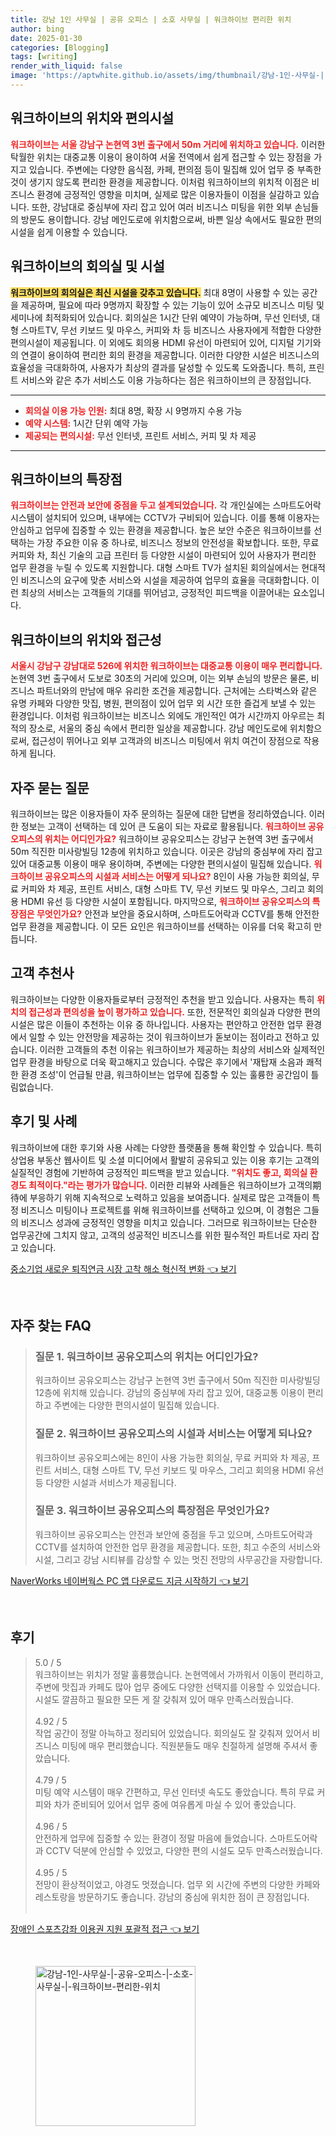 ```yaml
---
title: 강남 1인 사무실 | 공유 오피스 | 소호 사무실 | 워크하이브 편리한 위치
author: bing
date: 2025-01-30
categories: [Blogging]
tags: [writing]
render_with_liquid: false
image: 'https://aptwhite.github.io/assets/img/thumbnail/강남-1인-사무실-|-공유-오피스-|-소호-사무실-|-워크하이브-편리한-위치.webp'
---
```



<h2 id='위치과편의시설'>워크하이브의 위치와 편의시설</h2>

<p><b><span style="color: #ee2323;">워크하이브는 서울 강남구 논현역 3번 출구에서 50m 거리에 위치하고 있습니다.</span></b> 이러한 탁월한 위치는 대중교통 이용이 용이하여 서울 전역에서 쉽게 접근할 수 있는 장점을 가지고 있습니다. 주변에는 다양한 음식점, 카페, 편의점 등이 밀집해 있어 업무 중 부족한 것이 생기지 않도록 편리한 환경을 제공합니다. 이처럼 워크하이브의 위치적 이점은 비즈니스 환경에 긍정적인 영향을 미치며, 실제로 많은 이용자들이 이점을 실감하고 있습니다. 또한, 강남대로 중심부에 자리 잡고 있어 여러 비즈니스 미팅을 위한 외부 손님들의 방문도 용이합니다. 강남 메인도로에 위치함으로써, 바쁜 일상 속에서도 필요한 편의시설을 쉽게 이용할 수 있습니다.</p>

<h2 id='회의실시설'>워크하이브의 회의실 및 시설</h2>

<p><b><span style="background-color: #ffe066;">워크하이브의 회의실은 최신 시설을 갖추고 있습니다.</span></b> 최대 8명이 사용할 수 있는 공간을 제공하며, 필요에 따라 9명까지 확장할 수 있는 기능이 있어 소규모 비즈니스 미팅 및 세미나에 최적화되어 있습니다. 회의실은 1시간 단위 예약이 가능하며, 무선 인터넷, 대형 스마트TV, 무선 키보드 및 마우스, 커피와 차 등 비즈니스 사용자에게 적합한 다양한 편의시설이 제공됩니다. 이 외에도 회의용 HDMI 유선이 마련되어 있어, 디지털 기기와의 연결이 용이하여 편리한 회의 환경을 제공합니다. 이러한 다양한 시설은 비즈니스의 효율성을 극대화하여, 사용자가 최상의 결과를 달성할 수 있도록 도와줍니다. 특히, 프린트 서비스와 같은 추가 서비스도 이용 가능하다는 점은 워크하이브의 큰 장점입니다.</p>

<hr />

<ul>
    <li><b><span style="color: #ee2323;">회의실 이용 가능 인원:</span></b> 최대 8명, 확장 시 9명까지 수용 가능</li>
    <li><b><span style="color: #ee2323;">예약 시스템:</span></b> 1시간 단위 예약 가능</li>
    <li><b><span style="color: #ee2323;">제공되는 편의시설:</span></b> 무선 인터넷, 프린트 서비스, 커피 및 차 제공</li>
</ul>

<hr />

<h2 id='특장점'>워크하이브의 특장점</h2>

<p><b><span style="color: #ee2323;">워크하이브는 안전과 보안에 중점을 두고 설계되었습니다.</span></b> 각 개인실에는 스마트도어락 시스템이 설치되어 있으며, 내부에는 CCTV가 구비되어 있습니다. 이를 통해 이용자는 안심하고 업무에 집중할 수 있는 환경을 제공합니다. 높은 보안 수준은 워크하이브를 선택하는 가장 주요한 이유 중 하나로, 비즈니스 정보의 안전성을 확보합니다. 또한, 무료 커피와 차, 최신 기술의 고급 프린터 등 다양한 시설이 마련되어 있어 사용자가 편리한 업무 환경을 누릴 수 있도록 지원합니다. 대형 스마트 TV가 설치된 회의실에서는 현대적인 비즈니스의 요구에 맞춘 서비스와 시설을 제공하여 업무의 효율을 극대화합니다. 이런 최상의 서비스는 고객들의 기대를 뛰어넘고, 긍정적인 피드백을 이끌어내는 요소입니다.</p>

<h2 id='위치와접근성'>워크하이브의 위치와 접근성</h2>

<p><b><span style="color: #ee2323;">서울시 강남구 강남대로 526에 위치한 워크하이브는 대중교통 이용이 매우 편리합니다.</span></b> 논현역 3번 출구에서 도보로 30초의 거리에 있으며, 이는 외부 손님의 방문은 물론, 비즈니스 파트너와의 만남에 매우 유리한 조건을 제공합니다. 근처에는 스타벅스와 같은 유명 카페와 다양한 맛집, 병원, 편의점이 있어 업무 외 시간 또한 즐겁게 보낼 수 있는 환경입니다. 이처럼 워크하이브는 비즈니스 외에도 개인적인 여가 시간까지 아우르는 최적의 장소로, 서울의 중심 속에서 편리한 일상을 제공합니다. 강남 메인도로에 위치함으로써, 접근성이 뛰어나고 외부 고객과의 비즈니스 미팅에서 위치 여건이 장점으로 작용하게 됩니다.</p>

<h2 id='자주묻는질문'>자주 묻는 질문</h2>

<p>워크하이브는 많은 이용자들이 자주 문의하는 질문에 대한 답변을 정리하였습니다. 이러한 정보는 고객이 선택하는 데 있어 큰 도움이 되는 자료로 활용됩니다. <b><span style="color: #ee2323;">워크하이브 공유오피스의 위치는 어디인가요?</span></b> 워크하이브 공유오피스는 강남구 논현역 3번 출구에서 50m 직진한 미사랑빌딩 12층에 위치하고 있습니다. 이곳은 강남의 중심부에 자리 잡고 있어 대중교통 이용이 매우 용이하며, 주변에는 다양한 편의시설이 밀집해 있습니다. <b><span style="color: #ee2323;">워크하이브 공유오피스의 시설과 서비스는 어떻게 되나요?</span></b> 8인이 사용 가능한 회의실, 무료 커피와 차 제공, 프린트 서비스, 대형 스마트 TV, 무선 키보드 및 마우스, 그리고 회의용 HDMI 유선 등 다양한 시설이 포함됩니다. 마지막으로, <b><span style="color: #ee2323;">워크하이브 공유오피스의 특장점은 무엇인가요?</span></b> 안전과 보안을 중요시하며, 스마트도어락과 CCTV를 통해 안전한 업무 환경을 제공합니다. 이 모든 요인은 워크하이브를 선택하는 이유를 더욱 확고히 만듭니다.</p>

<h2 id='고객추천사'>고객 추천사</h2>

<p>워크하이브는 다양한 이용자들로부터 긍정적인 추천을 받고 있습니다. 사용자는 특히 <b><span style="color: #ee2323;">위치의 접근성과 편의성을 높이 평가하고 있습니다.</span></b> 또한, 전문적인 회의실과 다양한 편의시설은 많은 이들이 추천하는 이유 중 하나입니다. 사용자는 편안하고 안전한 업무 환경에서 일할 수 있는 안전망을 제공하는 것이 워크하이브가 돋보이는 점이라고 전하고 있습니다. 이러한 고객들의 추천 이유는 워크하이브가 제공하는 최상의 서비스와 실제적인 업무 환경을 바탕으로 더욱 확고해지고 있습니다. 수많은 후기에서 '재탑재 소음과 쾌적한 환경 조성'이 언급될 만큼, 워크하이브는 업무에 집중할 수 있는 훌륭한 공간임이 틀림없습니다.</p>

<h2 id='후기및사례'>후기 및 사례</h2>

<p>워크하이브에 대한 후기와 사용 사례는 다양한 플랫품을 통해 확인할 수 있습니다. 특히 상업용 부동산 웹사이트 및 소셜 미디어에서 활발히 공유되고 있는 이용 후기는 고객의 실질적인 경험에 기반하여 긍정적인 피드백을 받고 있습니다. <b><span style="color: #ee2323;">"위치도 좋고, 회의실 환경도 최적이다."라는 평가가 많습니다.</span></b> 이러한 리뷰와 사례들은 워크하이브가 고객의期待에 부응하기 위해 지속적으로 노력하고 있음을 보여줍니다. 실제로 많은 고객들이 특정 비즈니스 미팅이나 프로젝트를 위해 워크하이브를 선택하고 있으며, 이 경험은 그들의 비즈니스 성과에 긍정적인 영향을 미치고 있습니다. 그러므로 워크하이브는 단순한 업무공간에 그치지 않고, 고객의 성공적인 비즈니스를 위한 필수적인 파트너로 자리 잡고 있습니다.</p>


<p><a class="click-button" title="중소기업 새로운 퇴직연금 시장 고착 해소 혁신적 변화" href="https://aptwhite.github.io/posts/%EC%A4%91%EC%86%8C%EA%B8%B0%EC%97%85-%EC%83%88%EB%A1%9C%EC%9A%B4-%ED%87%B4%EC%A7%81%EC%97%B0%EA%B8%88-%EC%8B%9C%EC%9E%A5-%EA%B3%A0%EC%B0%A9-%ED%95%B4%EC%86%8C-%ED%98%81%EC%8B%A0%EC%A0%81-%EB%B3%80%ED%99%94/" rel="dofollow">중소기업 새로운 퇴직연금 시장 고착 해소 혁신적 변화 👈 보기</a></p><br>
<h2 id='자주_찾는_FAQ'>자주 찾는 FAQ</h2>
<div itemscope="" itemtype="https://schema.org/FAQPage"> 
<blockquote> 
<div itemscope="" itemprop="mainEntity" itemtype="https://schema.org/Question"> 
<h3 itemprop="name">질문 1. 워크하이브 공유오피스의 위치는 어디인가요?</h3> 
<div itemscope="" itemprop="acceptedAnswer" itemtype="https://schema.org/Answer"> 
<span itemprop="text"> 
<p>워크하이브 공유오피스는 강남구 논현역 3번 출구에서 50m 직진한 미사랑빌딩 12층에 위치해 있습니다. 강남의 중심부에 자리 잡고 있어, 대중교통 이용이 편리하고 주변에는 다양한 편의시설이 밀집해 있습니다.</p> 
</span> 
</div> 
</div> 
<div itemscope="" itemprop="mainEntity" itemtype="https://schema.org/Question"> 
<h3 itemprop="name">질문 2. 워크하이브 공유오피스의 시설과 서비스는 어떻게 되나요?</h3> 
<div itemscope="" itemprop="acceptedAnswer" itemtype="https://schema.org/Answer"> 
<span itemprop="text"> 
<p>워크하이브 공유오피스에는 8인이 사용 가능한 회의실, 무료 커피와 차 제공, 프린트 서비스, 대형 스마트 TV, 무선 키보드 및 마우스, 그리고 회의용 HDMI 유선 등 다양한 시설과 서비스가 제공됩니다.</p> 
</span> 
</div> 
</div> 
<div itemscope="" itemprop="mainEntity" itemtype="https://schema.org/Question"> 
<h3 itemprop="name">질문 3. 워크하이브 공유오피스의 특장점은 무엇인가요?</h3> 
<div itemscope="" itemprop="acceptedAnswer" itemtype="https://schema.org/Answer"> 
<span itemprop="text"> 
<p>워크하이브 공유오피스는 안전과 보안에 중점을 두고 있으며, 스마트도어락과 CCTV를 설치하여 안전한 업무 환경을 제공합니다. 또한, 최고 수준의 서비스와 시설, 그리고 강남 시티뷰를 감상할 수 있는 멋진 전망의 사무공간을 자랑합니다.</p> 
</span> 
</div> 
</div> 
</blockquote> 
</div>
<p><a class="click-button" title="NaverWorks 네이버웍스 PC 앱 다운로드 지금 시작하기" href="https://aptwhite.github.io/posts/NaverWorks-%EB%84%A4%EC%9D%B4%EB%B2%84%EC%9B%8D%EC%8A%A4-PC-%EC%95%B1-%EB%8B%A4%EC%9A%B4%EB%A1%9C%EB%93%9C-%EC%A7%80%EA%B8%88-%EC%8B%9C%EC%9E%91%ED%95%98%EA%B8%B0/" rel="dofollow">NaverWorks 네이버웍스 PC 앱 다운로드 지금 시작하기 👈 보기</a></p><br>
<h2 id='후기'>후기</h2>
<div itemscope itemtype="https://schema.org/Product">
  <blockquote>
  <div itemprop="review" itemscope itemtype="https://schema.org/Review">
      <div itemprop="reviewRating" itemscope itemtype="https://schema.org/Rating"> <span itemprop="ratingValue">5.0</span> / <span itemprop="bestRating">5</span> </div>
      <span itemprop="reviewBody">워크하이브는 위치가 정말 훌륭했습니다. 논현역에서 가까워서 이동이 편리하고, 주변에 맛집과 카페도 많아 업무 중에도 다양한 선택지를 이용할 수 있었습니다. 시설도 깔끔하고 필요한 모든 게 잘 갖춰져 있어 매우 만족스러웠습니다.</span>
  </div>
  <br>
  <div itemprop="review" itemscope itemtype="https://schema.org/Review">
      <div itemprop="reviewRating" itemscope itemtype="https://schema.org/Rating"> <span itemprop="ratingValue">4.92</span> / <span itemprop="bestRating">5</span> </div>
      <span itemprop="reviewBody">작업 공간이 정말 아늑하고 정리되어 있었습니다. 회의실도 잘 갖춰져 있어서 비즈니스 미팅에 매우 편리했습니다. 직원분들도 매우 친절하게 설명해 주셔서 좋았습니다.</span>
  </div>
  <br>
  <div itemprop="review" itemscope itemtype="https://schema.org/Review">
      <div itemprop="reviewRating" itemscope itemtype="https://schema.org/Rating"> <span itemprop="ratingValue">4.79</span> / <span itemprop="bestRating">5</span> </div>
      <span itemprop="reviewBody">미팅 예약 시스템이 매우 간편하고, 무선 인터넷 속도도 좋았습니다. 특히 무료 커피와 차가 준비되어 있어서 업무 중에 여유롭게 마실 수 있어 좋았습니다.</span>
  </div>
  <br>
  <div itemprop="review" itemscope itemtype="https://schema.org/Review">
      <div itemprop="reviewRating" itemscope itemtype="https://schema.org/Rating"> <span itemprop="ratingValue">4.96</span> / <span itemprop="bestRating">5</span> </div>
      <span itemprop="reviewBody">안전하게 업무에 집중할 수 있는 환경이 정말 마음에 들었습니다. 스마트도어락과 CCTV 덕분에 안심할 수 있었고, 다양한 편의 시설도 모두 만족스러웠습니다.</span>
  </div>
  <br>
  <div itemprop="review" itemscope itemtype="https://schema.org/Review">
      <div itemprop="reviewRating" itemscope itemtype="https://schema.org/Rating"> <span itemprop="ratingValue">4.95</span> / <span itemprop="bestRating">5</span> </div>
      <span itemprop="reviewBody">전망이 환상적이었고, 야경도 멋졌습니다. 업무 외 시간에 주변의 다양한 카페와 레스토랑을 방문하기도 좋습니다. 강남의 중심에 위치한 점이 큰 장점입니다.</span>
  </div>
  <br>
  </blockquote>
</div>
<p><a class="click-button" title="장애인 스포츠강좌 이용권 지원 포괄적 접근" href="https://aptwhite.github.io/posts/%EC%9E%A5%EC%95%A0%EC%9D%B8-%EC%8A%A4%ED%8F%AC%EC%B8%A0%EA%B0%95%EC%A2%8C-%EC%9D%B4%EC%9A%A9%EA%B6%8C-%EC%A7%80%EC%9B%90-%ED%8F%AC%EA%B4%84%EC%A0%81-%EC%A0%91%EA%B7%BC/" rel="dofollow">장애인 스포츠강좌 이용권 지원 포괄적 접근 👈 보기</a></p><br>
<figure class="image"><img src="https://aptwhite.github.io/assets/img/thumbnail/강남-1인-사무실-|-공유-오피스-|-소호-사무실-|-워크하이브-편리한-위치.webp" alt="강남-1인-사무실-|-공유-오피스-|-소호-사무실-|-워크하이브-편리한-위치" width="256" height="256"></figure>